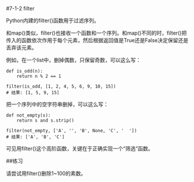 #7-1-2 filter

Python内建的filter()函数用于过滤序列。

和map()类似，filter()也接收一个函数和一个序列。和map()不同的时，filter()把传入的函数依次作用于每个元素，然后根据返回值是True还是False决定保留还是丢弃该元素。

例如，在一个list中，删掉偶数，只保留奇数，可以这么写：

	def is_odd(n):
	    return n % 2 == 1
	
	filter(is_odd, [1, 2, 4, 5, 6, 9, 10, 15])
	# 结果: [1, 5, 9, 15]
把一个序列中的空字符串删掉，可以这么写：

	def not_empty(s):
	    return s and s.strip()
	
	filter(not_empty, ['A', '', 'B', None, 'C', '  '])
	# 结果: ['A', 'B', 'C']
可见用filter()这个高阶函数，关键在于正确实现一个“筛选”函数。

##练习

请尝试用filter()删除1~100的素数。
